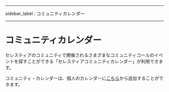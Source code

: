 - - -
sidebar_label : コミュニティカレンダー
- - -

# コミュニティカレンダー

セレスティアのコミュニティで開催されるさまざまなコミュニティコールのイベントを探すことができる「セレスティアコミュニティカレンダー」が利用できます。

コミュニティ・カレンダーは、個人のカレンダーに[こちら](https://calendar.google.com/calendar/u/0?cid=Y19za2JzbjIzNWszYmlzdHNoZ3RvNmw5ODYyNEBncm91cC5jYWxlbmRhci5nb29nbGUuY29t)から追加することができます。
